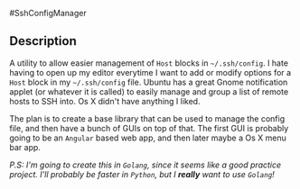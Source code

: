 #SshConfigManager

Description
--
A utility to allow easier management of `Host` blocks in `~/.ssh/config`. I hate having to open up my editor everytime I want to add or modify options for a `Host` block in my `~/.ssh/config` file. Ubuntu has a great Gnome notification applet (or whatever it is called) to easily manage and group a list of remote hosts to SSH into. Os X didn't have anything I liked.

The plan is to create a base library that can be used to manage the config file, and then have a bunch of GUIs on top of that. The first GUI is probably going to be an `Angular` based web app, and then later maybe a Os X menu bar app.

*P.S: I'm going to create this in `Golang`, since it seems like a good practice project. I'll probably be faster in `Python`, but I **really** want to use `Golang`!*